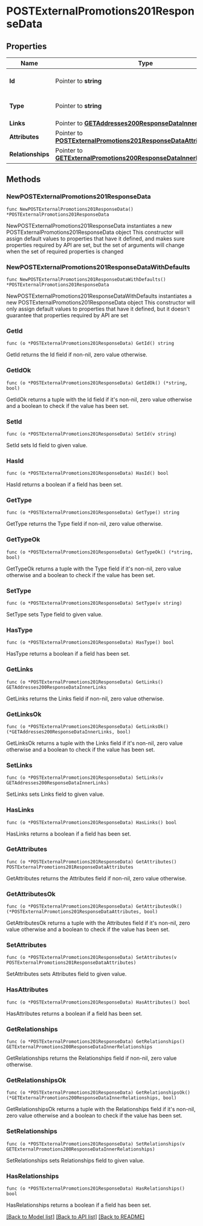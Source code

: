 # POSTExternalPromotions201ResponseData

## Properties

Name | Type | Description | Notes
------------ | ------------- | ------------- | -------------
**Id** | Pointer to **string** | The resource&#39;s id | [optional] 
**Type** | Pointer to **string** | The resource&#39;s type | [optional] 
**Links** | Pointer to [**GETAddresses200ResponseDataInnerLinks**](GETAddresses200ResponseDataInnerLinks.md) |  | [optional] 
**Attributes** | Pointer to [**POSTExternalPromotions201ResponseDataAttributes**](POSTExternalPromotions201ResponseDataAttributes.md) |  | [optional] 
**Relationships** | Pointer to [**GETExternalPromotions200ResponseDataInnerRelationships**](GETExternalPromotions200ResponseDataInnerRelationships.md) |  | [optional] 

## Methods

### NewPOSTExternalPromotions201ResponseData

`func NewPOSTExternalPromotions201ResponseData() *POSTExternalPromotions201ResponseData`

NewPOSTExternalPromotions201ResponseData instantiates a new POSTExternalPromotions201ResponseData object
This constructor will assign default values to properties that have it defined,
and makes sure properties required by API are set, but the set of arguments
will change when the set of required properties is changed

### NewPOSTExternalPromotions201ResponseDataWithDefaults

`func NewPOSTExternalPromotions201ResponseDataWithDefaults() *POSTExternalPromotions201ResponseData`

NewPOSTExternalPromotions201ResponseDataWithDefaults instantiates a new POSTExternalPromotions201ResponseData object
This constructor will only assign default values to properties that have it defined,
but it doesn't guarantee that properties required by API are set

### GetId

`func (o *POSTExternalPromotions201ResponseData) GetId() string`

GetId returns the Id field if non-nil, zero value otherwise.

### GetIdOk

`func (o *POSTExternalPromotions201ResponseData) GetIdOk() (*string, bool)`

GetIdOk returns a tuple with the Id field if it's non-nil, zero value otherwise
and a boolean to check if the value has been set.

### SetId

`func (o *POSTExternalPromotions201ResponseData) SetId(v string)`

SetId sets Id field to given value.

### HasId

`func (o *POSTExternalPromotions201ResponseData) HasId() bool`

HasId returns a boolean if a field has been set.

### GetType

`func (o *POSTExternalPromotions201ResponseData) GetType() string`

GetType returns the Type field if non-nil, zero value otherwise.

### GetTypeOk

`func (o *POSTExternalPromotions201ResponseData) GetTypeOk() (*string, bool)`

GetTypeOk returns a tuple with the Type field if it's non-nil, zero value otherwise
and a boolean to check if the value has been set.

### SetType

`func (o *POSTExternalPromotions201ResponseData) SetType(v string)`

SetType sets Type field to given value.

### HasType

`func (o *POSTExternalPromotions201ResponseData) HasType() bool`

HasType returns a boolean if a field has been set.

### GetLinks

`func (o *POSTExternalPromotions201ResponseData) GetLinks() GETAddresses200ResponseDataInnerLinks`

GetLinks returns the Links field if non-nil, zero value otherwise.

### GetLinksOk

`func (o *POSTExternalPromotions201ResponseData) GetLinksOk() (*GETAddresses200ResponseDataInnerLinks, bool)`

GetLinksOk returns a tuple with the Links field if it's non-nil, zero value otherwise
and a boolean to check if the value has been set.

### SetLinks

`func (o *POSTExternalPromotions201ResponseData) SetLinks(v GETAddresses200ResponseDataInnerLinks)`

SetLinks sets Links field to given value.

### HasLinks

`func (o *POSTExternalPromotions201ResponseData) HasLinks() bool`

HasLinks returns a boolean if a field has been set.

### GetAttributes

`func (o *POSTExternalPromotions201ResponseData) GetAttributes() POSTExternalPromotions201ResponseDataAttributes`

GetAttributes returns the Attributes field if non-nil, zero value otherwise.

### GetAttributesOk

`func (o *POSTExternalPromotions201ResponseData) GetAttributesOk() (*POSTExternalPromotions201ResponseDataAttributes, bool)`

GetAttributesOk returns a tuple with the Attributes field if it's non-nil, zero value otherwise
and a boolean to check if the value has been set.

### SetAttributes

`func (o *POSTExternalPromotions201ResponseData) SetAttributes(v POSTExternalPromotions201ResponseDataAttributes)`

SetAttributes sets Attributes field to given value.

### HasAttributes

`func (o *POSTExternalPromotions201ResponseData) HasAttributes() bool`

HasAttributes returns a boolean if a field has been set.

### GetRelationships

`func (o *POSTExternalPromotions201ResponseData) GetRelationships() GETExternalPromotions200ResponseDataInnerRelationships`

GetRelationships returns the Relationships field if non-nil, zero value otherwise.

### GetRelationshipsOk

`func (o *POSTExternalPromotions201ResponseData) GetRelationshipsOk() (*GETExternalPromotions200ResponseDataInnerRelationships, bool)`

GetRelationshipsOk returns a tuple with the Relationships field if it's non-nil, zero value otherwise
and a boolean to check if the value has been set.

### SetRelationships

`func (o *POSTExternalPromotions201ResponseData) SetRelationships(v GETExternalPromotions200ResponseDataInnerRelationships)`

SetRelationships sets Relationships field to given value.

### HasRelationships

`func (o *POSTExternalPromotions201ResponseData) HasRelationships() bool`

HasRelationships returns a boolean if a field has been set.


[[Back to Model list]](../README.md#documentation-for-models) [[Back to API list]](../README.md#documentation-for-api-endpoints) [[Back to README]](../README.md)


